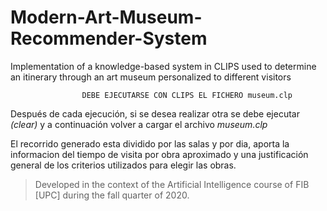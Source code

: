 # Modern-Art-Museum-Recommender-System
Implementation of a knowledge-based system in CLIPS used to determine an itinerary through an art museum personalized to different visitors

					DEBE EJECUTARSE CON CLIPS EL FICHERO museum.clp

Después de cada ejecución, si se desea realizar otra se debe ejecutar *(clear)* y a continuación volver a cargar el archivo *museum.clp*


El recorrido generado esta dividido por las salas y por dia, aporta la informacion del tiempo de visita por obra aproximado y una justificación general de los criterios utilizados para elegir las obras.

>Developed in the context of the Artificial Intelligence course of FIB [UPC] during the fall quarter of 2020.
